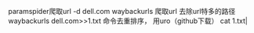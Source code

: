paramspider爬取url
-d dell.com
waybackurls 爬取url
去除url特多的路径
waybackurls dell.com>>1.txt
命令去重排序，
用uro（github下载）
cat 1.txt|